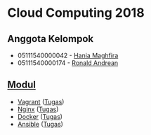 # Cloud Computing 2018

## Anggota Kelompok

- 05111540000042 - [Hania Maghfira]
- 05111540000174 - [Ronald Andrean]

## [Modul]

- [Vagrant] ([Tugas][Vagrant Tugas])
- [Nginx] ([Tugas][Nginx Tugas])
- [Docker] ([Tugas][Docker Tugas])
- [Ansible] ([Tugas][Ansible Tugas])

[Hania Maghfira]: https://github.com/hmaghfira
[Ronald Andrean]: https://github.com/ronaldsumbayak

[Modul]: https://github.com/fathoniadi/cloud-2018
[Vagrant]: vagrant
[Vagrant Tugas]: vagrant/tugas
[Nginx]: nginx
[Nginx Tugas]: nginx/tugas
[Docker]: docker
[Docker Tugas]: docker/tugas
[Ansible]: ansible
[Ansible Tugas]: ansible/tugas
